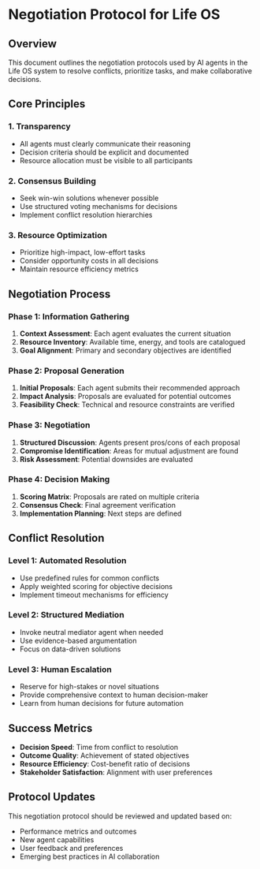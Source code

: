 
# Negotiation Protocol for Life OS

## Overview
This document outlines the negotiation protocols used by AI agents in the Life OS system to resolve conflicts, prioritize tasks, and make collaborative decisions.

## Core Principles

### 1. Transparency
- All agents must clearly communicate their reasoning
- Decision criteria should be explicit and documented
- Resource allocation must be visible to all participants

### 2. Consensus Building
- Seek win-win solutions whenever possible
- Use structured voting mechanisms for decisions
- Implement conflict resolution hierarchies

### 3. Resource Optimization
- Prioritize high-impact, low-effort tasks
- Consider opportunity costs in all decisions
- Maintain resource efficiency metrics

## Negotiation Process

### Phase 1: Information Gathering
1. **Context Assessment**: Each agent evaluates the current situation
2. **Resource Inventory**: Available time, energy, and tools are catalogued
3. **Goal Alignment**: Primary and secondary objectives are identified

### Phase 2: Proposal Generation
1. **Initial Proposals**: Each agent submits their recommended approach
2. **Impact Analysis**: Proposals are evaluated for potential outcomes
3. **Feasibility Check**: Technical and resource constraints are verified

### Phase 3: Negotiation
1. **Structured Discussion**: Agents present pros/cons of each proposal
2. **Compromise Identification**: Areas for mutual adjustment are found
3. **Risk Assessment**: Potential downsides are evaluated

### Phase 4: Decision Making
1. **Scoring Matrix**: Proposals are rated on multiple criteria
2. **Consensus Check**: Final agreement verification
3. **Implementation Planning**: Next steps are defined

## Conflict Resolution

### Level 1: Automated Resolution
- Use predefined rules for common conflicts
- Apply weighted scoring for objective decisions
- Implement timeout mechanisms for efficiency

### Level 2: Structured Mediation
- Invoke neutral mediator agent when needed
- Use evidence-based argumentation
- Focus on data-driven solutions

### Level 3: Human Escalation
- Reserve for high-stakes or novel situations
- Provide comprehensive context to human decision-maker
- Learn from human decisions for future automation

## Success Metrics

- **Decision Speed**: Time from conflict to resolution
- **Outcome Quality**: Achievement of stated objectives
- **Resource Efficiency**: Cost-benefit ratio of decisions
- **Stakeholder Satisfaction**: Alignment with user preferences

## Protocol Updates

This negotiation protocol should be reviewed and updated based on:
- Performance metrics and outcomes
- New agent capabilities
- User feedback and preferences
- Emerging best practices in AI collaboration
